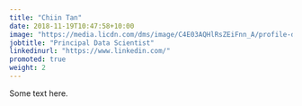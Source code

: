 ```yaml
---
title: "Chiin Tan"
date: 2018-11-19T10:47:58+10:00
image: "https://media.licdn.com/dms/image/C4E03AQHlRsZEiFnn_A/profile-displayphoto-shrink_200_200/0/1653165159084?e=2147483647&v=beta&t=5YHgYUhCsQBQ8JZBOOLgi7ZceTAOW98DnhxUvZpEReY"
jobtitle: "Principal Data Scientist"
linkedinurl: "https://www.linkedin.com/"
promoted: true
weight: 2
---
```


Some text here.